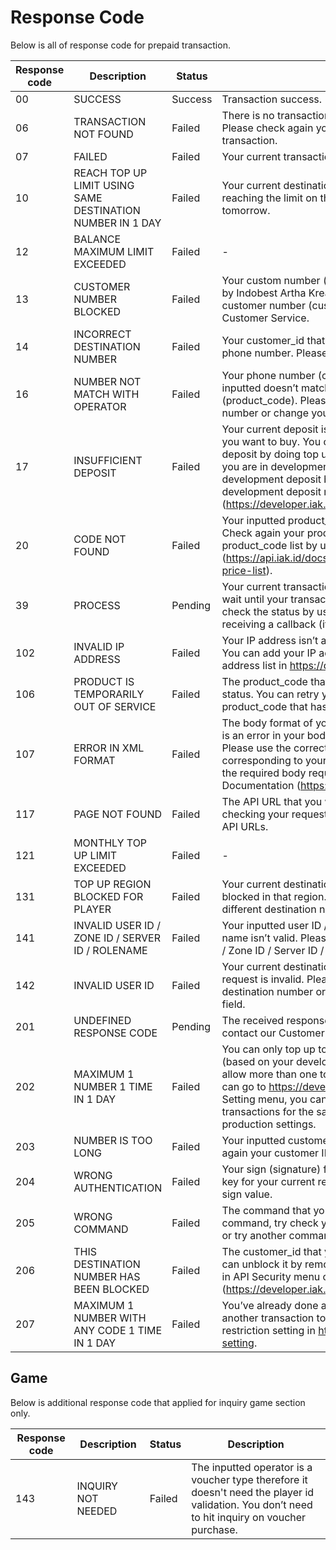 # Response Code

Below is all of response code for prepaid transaction.

Response code | Description | Status | Solution
---------|----------|---------|---------
 00 | SUCCESS | Success | Transaction success.
 06 | TRANSACTION NOT FOUND | Failed | There is no transaction with your inputted ref_id. Please check again your inputted ref_id to find your transaction.
 07 | FAILED | Failed | Your current transaction has failed. Please try again.
 10 | REACH TOP UP LIMIT USING SAME DESTINATION NUMBER IN 1 DAY | Failed | Your current destination number top up request is reaching the limit on that day. Please try again tomorrow.
 12 | BALANCE MAXIMUM LIMIT EXCEEDED | Failed | -
 13 | CUSTOMER NUMBER BLOCKED | Failed | Your custom number (customer_id) has been blocked by Indobest Artha Kreasi. You can change your customer number (customer_id) or ask IAK’s Customer Service.
 14 |	INCORRECT DESTINATION NUMBER | Failed | Your customer_id that you’ve inputted isn’t a valid phone number. Please check again your customer_id. 
 16 | NUMBER NOT MATCH WITH OPERATOR | Failed | Your phone number (customer_id) that you’ve inputted doesn’t match with your desired operator (product_code). Please check again your phone number or change your operator. 
 17 | INSUFFICIENT DEPOSIT | Failed | Your current deposit is lower than the product_price you want to buy. You can add more money into your deposit by doing top up on iak.id deposit menu, or if you are in development mode, you can add your development deposit by clicking the + (plus) sign on development deposit menu (https://developer.iak.id/sandbox-report). 
 20 | CODE NOT FOUND | Failed | Your inputted product_code isn’t in the database. Check again your product_code, you can check product_code list by using pricelist API (https://api.iak.id/docs/reference/ZG9jOjEyNjIwNjQy-price-list). 
 39 | PROCESS | Pending | Your current transaction is being processed, please wait until your transaction is fully processed. You can check the status by using check-status API or by receiving a callback (if you use callback).
 102 | INVALID IP ADDRESS | Failed | Your IP address isn’t allowed to make a transaction. You can add your IP address to your allowed IP address list in https://developer.iak.id/prod-setting. 
 106 | PRODUCT IS TEMPORARILY OUT OF SERVICE | Failed | The product_code that you pick is in non-active status. You can retry your transaction with another product_code that has active status.
 107 | ERROR IN XML FORMAT | Failed | The body format of your request isn’t correct or there is an error in your body (required, ajax error, etc). Please use the correct JSON or XML format corresponding to your request to API. You can see the required body request for each request in the API Documentation (https://api.iak.id/docs/reference).
 117 | PAGE NOT FOUND | Failed | The API URL that you want to hit is not found. Try checking your request URL for any typos or try other API URLs.
 121 | MONTHLY TOP UP LIMIT EXCEEDED | Failed | -
 131 | TOP UP REGION BLOCKED FOR PLAYER | Failed | Your current destination number top up request is blocked in that region. Please try again with a different destination number.
 141 | INVALID USER ID / ZONE ID / SERVER ID / ROLENAME | Failed | Your inputted user ID / Zone ID / Server ID / Role name isn’t valid. Please try again with another user ID / Zone ID / Server ID / Role name.
 142 | INVALID USER ID | Failed | Your current destination number (user id) top up request is invalid. Please try again with a different destination number or try checking for typos in your field.
 201 | UNDEFINED RESPONSE CODE | Pending | The received response code is undefined yet. Please contact our Customer Service.
 202 | MAXIMUM 1 NUMBER 1 TIME IN 1 DAY | Failed | You can only top up to a phone number once in a day (based on your developer setting). If you want to allow more than one top up to a phone number, you can go to https://developer.iak.id/ then choose API Setting menu, you can turn on “Allow multiple transactions for the same number” in development or production settings.
 203 | NUMBER IS TOO LONG | Failed | Your inputted customer ID is too long. Please check again your customer ID.
 204 | WRONG AUTHENTICATION | Failed | Your sign (signature) field doesn’t contain the right key for your current request. Please check again your sign value.
 205 | WRONG COMMAND | Failed | The command that you’ve inputted is not a valid command, try check your commands field for typos or try another command.
 206 | THIS DESTINATION NUMBER HAS BEEN BLOCKED | Failed | The customer_id that you inputted is blocked. You can unblock it by remove customer number blacklist in API Security menu on developer.iak.id (https://developer.iak.id/end-user-blacklist). 
 207 | 	MAXIMUM 1 NUMBER WITH ANY CODE 1 TIME IN 1 DAY | Failed | You’ve already done a transaction today. Please do another transaction tomorrow, or disable the high restriction setting in https://developer.iak.id/prod-setting. 

## Game

Below is additional response code that applied for inquiry game section only.

Response code | Description | Status | Description
---------|----------|---------|---------
 143 | INQUIRY NOT NEEDED | Failed | The inputted operator is a voucher type therefore it doesn't need the player id validation. You don’t need to hit inquiry on voucher purchase.
